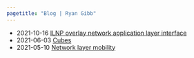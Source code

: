 ```yaml
---
pagetitle: "Blog | Ryan Gibb"
---
```


- 2021-10-16 [ILNP overlay network application layer interface](ilnp_overlay_network_application_layer_interface)
- 2021-06-03 [Cubes](cubes)
- 2021-05-10 [Network layer mobility](network_layer_mobility)
